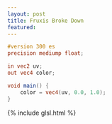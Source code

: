 ```yaml
---
layout: post
title: Fruxis Broke Down
featured:
---
```


```glsl
#version 300 es
precision mediump float;

in vec2 uv;
out vec4 color;

void main() {
    color = vec4(uv, 0.0, 1.0);
}
```

{% include glsl.html %}

